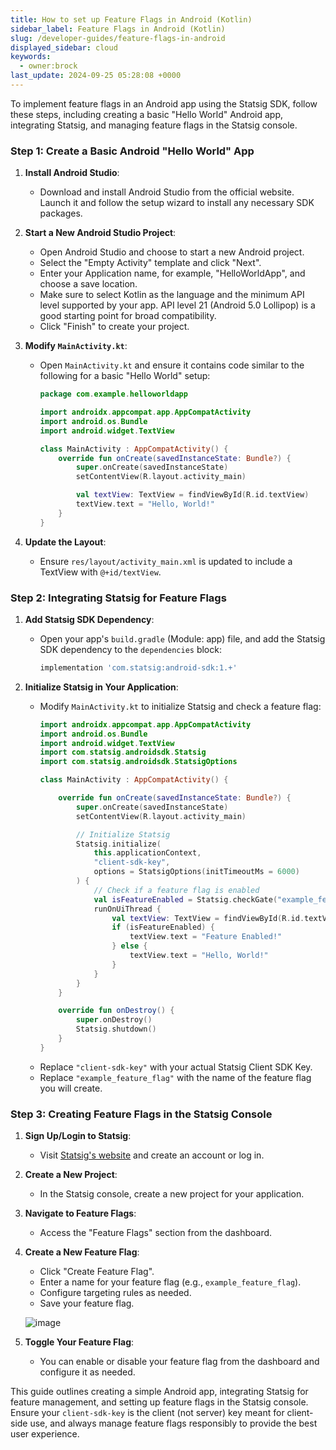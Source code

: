 ```yaml
---
title: How to set up Feature Flags in Android (Kotlin)
sidebar_label: Feature Flags in Android (Kotlin)
slug: /developer-guides/feature-flags-in-android
displayed_sidebar: cloud
keywords:
  - owner:brock
last_update: 2024-09-25 05:28:08 +0000
---
```


To implement feature flags in an Android app using the Statsig SDK, follow these steps, including creating a basic "Hello World" Android app, integrating Statsig, and managing feature flags in the Statsig console.

### Step 1: Create a Basic Android "Hello World" App

1. **Install Android Studio**:
   - Download and install Android Studio from the official website. Launch it and follow the setup wizard to install any necessary SDK packages.

2. **Start a New Android Studio Project**:
   - Open Android Studio and choose to start a new Android project.
   - Select the "Empty Activity" template and click "Next".
   - Enter your Application name, for example, "HelloWorldApp", and choose a save location.
   - Make sure to select Kotlin as the language and the minimum API level supported by your app. API level 21 (Android 5.0 Lollipop) is a good starting point for broad compatibility.
   - Click "Finish" to create your project.

3. **Modify `MainActivity.kt`**:
   - Open `MainActivity.kt` and ensure it contains code similar to the following for a basic "Hello World" setup:
     ```kotlin
     package com.example.helloworldapp

     import androidx.appcompat.app.AppCompatActivity
     import android.os.Bundle
     import android.widget.TextView

     class MainActivity : AppCompatActivity() {
         override fun onCreate(savedInstanceState: Bundle?) {
             super.onCreate(savedInstanceState)
             setContentView(R.layout.activity_main)

             val textView: TextView = findViewById(R.id.textView)
             textView.text = "Hello, World!"
         }
     }
     ```

4. **Update the Layout**:
   - Ensure `res/layout/activity_main.xml` is updated to include a TextView with `@+id/textView`.

### Step 2: Integrating Statsig for Feature Flags

1. **Add Statsig SDK Dependency**:
   - Open your app's `build.gradle` (Module: app) file, and add the Statsig SDK dependency to the `dependencies` block:
     ```groovy
     implementation 'com.statsig:android-sdk:1.+'
     ```

2. **Initialize Statsig in Your Application**:
   - Modify `MainActivity.kt` to initialize Statsig and check a feature flag:
     ```kotlin
     import androidx.appcompat.app.AppCompatActivity
     import android.os.Bundle
     import android.widget.TextView
     import com.statsig.androidsdk.Statsig
     import com.statsig.androidsdk.StatsigOptions

     class MainActivity : AppCompatActivity() {

         override fun onCreate(savedInstanceState: Bundle?) {
             super.onCreate(savedInstanceState)
             setContentView(R.layout.activity_main)

             // Initialize Statsig
             Statsig.initialize(
                 this.applicationContext,
                 "client-sdk-key",
                 options = StatsigOptions(initTimeoutMs = 6000)
             ) {
                 // Check if a feature flag is enabled
                 val isFeatureEnabled = Statsig.checkGate("example_feature_flag")
                 runOnUiThread {
                     val textView: TextView = findViewById(R.id.textView)
                     if (isFeatureEnabled) {
                         textView.text = "Feature Enabled!"
                     } else {
                         textView.text = "Hello, World!"
                     }
                 }
             }
         }

         override fun onDestroy() {
             super.onDestroy()
             Statsig.shutdown()
         }
     }
     ```
   - Replace `"client-sdk-key"` with your actual Statsig Client SDK Key.
   - Replace `"example_feature_flag"` with the name of the feature flag you will create.

### Step 3: Creating Feature Flags in the Statsig Console

1. **Sign Up/Login to Statsig**:
   - Visit [Statsig's website](https://www.statsig.com/) and create an account or log in.

2. **Create a New Project**:
   - In the Statsig console, create a new project for your application.

3. **Navigate to Feature Flags**:
   - Access the "Feature Flags" section from the dashboard.

4. **Create a New Feature Flag**:
   - Click "Create Feature Flag".
   - Enter a name for your feature flag (e.g., `example_feature_flag`).
   - Configure targeting rules as needed.
   - Save your feature flag.

   ![image](https://github.com/statsig-io/.github/assets/74588208/08e67ba8-b148-4b53-8a7e-ab17e3db4346)

5. **Toggle Your Feature Flag**:
   - You can enable or disable your feature flag from the dashboard and configure it as needed.

This guide outlines creating a simple Android app, integrating Statsig for feature management, and setting up feature flags in the Statsig console. Ensure your `client-sdk-key` is the client (not server) key meant for client-side use, and always manage feature flags responsibly to provide the best user experience.